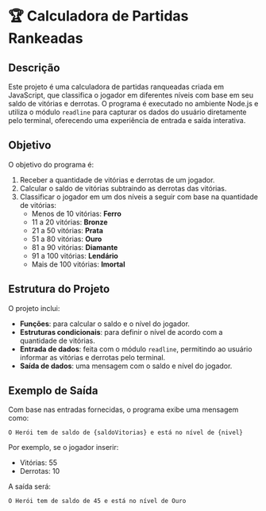 # 🏆 Calculadora de Partidas Rankeadas

## Descrição

Este projeto é uma calculadora de partidas ranqueadas criada em JavaScript, que classifica o jogador em diferentes níveis com base em seu saldo de vitórias e derrotas. O programa é executado no ambiente Node.js e utiliza o módulo `readline` para capturar os dados do usuário diretamente pelo terminal, oferecendo uma experiência de entrada e saída interativa.

## Objetivo

O objetivo do programa é:
1. Receber a quantidade de vitórias e derrotas de um jogador.
2. Calcular o saldo de vitórias subtraindo as derrotas das vitórias.
3. Classificar o jogador em um dos níveis a seguir com base na quantidade de vitórias:
   - Menos de 10 vitórias: **Ferro**
   - 11 a 20 vitórias: **Bronze**
   - 21 a 50 vitórias: **Prata**
   - 51 a 80 vitórias: **Ouro**
   - 81 a 90 vitórias: **Diamante**
   - 91 a 100 vitórias: **Lendário**
   - Mais de 100 vitórias: **Imortal**

## Estrutura do Projeto

O projeto inclui:
- **Funções**: para calcular o saldo e o nível do jogador.
- **Estruturas condicionais**: para definir o nível de acordo com a quantidade de vitórias.
- **Entrada de dados**: feita com o módulo `readline`, permitindo ao usuário informar as vitórias e derrotas pelo terminal.
- **Saída de dados**: uma mensagem com o saldo e nível do jogador.

## Exemplo de Saída

Com base nas entradas fornecidas, o programa exibe uma mensagem como:

```
O Herói tem de saldo de {saldoVitorias} e está no nível de {nivel}
```

Por exemplo, se o jogador inserir:
- Vitórias: 55
- Derrotas: 10

A saída será:
```
O Herói tem de saldo de 45 e está no nível de Ouro
```

